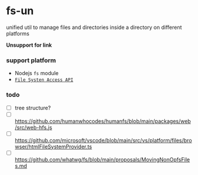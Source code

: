 # fs-un

unified util to manage files and directories inside a directory on different platforms

**Unsupport for link**
### support platform

- Nodejs `fs` module
- [`File Systen Access API`](https://developer.mozilla.org/en-US/docs/Web/API/File_System_API)

### todo

- [ ] tree structure?
- [ ] https://github.com/humanwhocodes/humanfs/blob/main/packages/web/src/web-hfs.js
- [ ] https://github.com/microsoft/vscode/blob/main/src/vs/platform/files/browser/htmlFileSystemProvider.ts
- [ ] https://github.com/whatwg/fs/blob/main/proposals/MovingNonOpfsFiles.md
